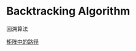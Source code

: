 # Backtracking Algorithm
回溯算法  

[矩阵中的路径](https://github.com/MSunFlower1014/LeetCode-Golang/tree/master/leetcode/offer/10-exist.go)